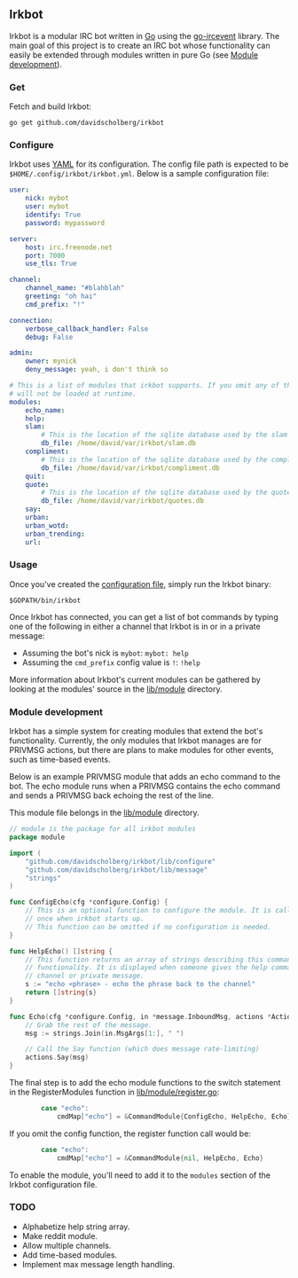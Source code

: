 ## Irkbot

Irkbot is a modular IRC bot written in [Go](https://golang.org/) using the [go-ircevent](https://github.com/thoj/go-ircevent) library. The main goal of this project is to create an IRC bot whose functionality can easily be extended through modules written in pure Go (see [Module development](#module-development)).

### Get

Fetch and build Irkbot:

```
go get github.com/davidscholberg/irkbot
```

### Configure

Irkbot uses [YAML](http://yaml.org/) for its configuration. The config file path is expected to be `$HOME/.config/irkbot/irkbot.yml`. Below is a sample configuration file:

```yaml
user:
    nick: mybot
    user: mybot
    identify: True
    password: mypassword

server:
    host: irc.freenode.net
    port: 7000
    use_tls: True

channel:
    channel_name: "#blahblah"
    greeting: "oh hai"
    cmd_prefix: "!"

connection:
    verbose_callback_handler: False
    debug: False

admin:
    owner: mynick
    deny_message: yeah, i don't think so

# This is a list of modules that irkbot supports. If you omit any of these, they
# will not be loaded at runtime.
modules:
    echo_name:
    help:
    slam:
        # This is the location of the sqlite database used by the slam module.
        db_file: /home/david/var/irkbot/slam.db
    compliment:
        # This is the location of the sqlite database used by the compliment module.
        db_file: /home/david/var/irkbot/compliment.db
    quit:
    quote:
        # This is the location of the sqlite database used by the quotes module.
        db_file: /home/david/var/irkbot/quotes.db
    say:
    urban:
    urban_wotd:
    urban_trending:
    url:
```

### Usage

Once you've created the [configuration file](#configure), simply run the Irkbot binary:

```
$GOPATH/bin/irkbot
```

Once Irkbot has connected, you can get a list of bot commands by typing one of the following in either a channel that Irkbot is in or in a private message:

* Assuming the bot's nick is `mybot`: `mybot: help`
* Assuming the `cmd_prefix` config value is `!`: `!help`

More information about Irkbot's current modules can be gathered by looking at the modules' source in the [lib/module](lib/module) directory.

### Module development

Irkbot has a simple system for creating modules that extend the bot's functionality. Currently, the only modules that Irkbot manages are for PRIVMSG actions, but there are plans to make modules for other events, such as time-based events.

Below is an example PRIVMSG module that adds an echo command to the bot. The echo module runs when a PRIVMSG contains the echo command and sends a PRIVMSG back echoing the rest of the line.

This module file belongs in the [lib/module](lib/module) directory.

```go
// module is the package for all irkbot modules
package module

import (
	"github.com/davidscholberg/irkbot/lib/configure"
	"github.com/davidscholberg/irkbot/lib/message"
	"strings"
)

func ConfigEcho(cfg *configure.Config) {
	// This is an optional function to configure the module. It is called only
	// once when irkbot starts up.
	// This function can be omitted if no configuration is needed.
}

func HelpEcho() []string {
	// This function returns an array of strings describing this command's
	// functionality. It is displayed when someone gives the help command in a
	// channel or private message.
	s := "echo <phrase> - echo the phrase back to the channel"
	return []string{s}
}

func Echo(cfg *configure.Config, in *message.InboundMsg, actions *Actions) {
	// Grab the rest of the message.
	msg := strings.Join(in.MsgArgs[1:], " ")

	// Call the Say function (which does message rate-limiting)
	actions.Say(msg)
}
```

The final step is to add the echo module functions to the switch statement in the RegisterModules function in [lib/module/register.go](lib/module/register.go):

```go
		case "echo":
			cmdMap["echo"] = &CommandModule{ConfigEcho, HelpEcho, Echo}
```

If you omit the config function, the register function call would be:

```go
		case "echo":
			cmdMap["echo"] = &CommandModule{nil, HelpEcho, Echo}
```

To enable the module, you'll need to add it to the `modules` section of the Irkbot configuration file.

### TODO

* Alphabetize help string array.
* Make reddit module.
* Allow multiple channels.
* Add time-based modules.
* Implement max message length handling.
